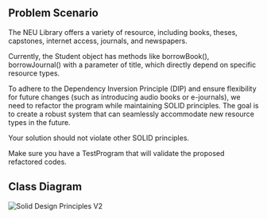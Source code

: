 ## Problem Scenario

The NEU Library offers a variety of resource, including books, theses, capstones, internet access, journals, and newspapers.

Currently, the Student object has methods like borrowBook(), borrowJournal() with a parameter of title, which directly depend on specific resource types.

To adhere to the Dependency Inversion Principle (DIP) and ensure flexibility for future changes (such as introducing audio books or e-journals), we need to refactor the program while maintaining SOLID principles. The goal is to create a robust system that can seamlessly accommodate new resource types in the future.

Your solution should not violate other SOLID principles.

Make sure you have a TestProgram that will validate the proposed refactored codes.

## Class Diagram
![Solid Design Principles V2](https://github.com/RonanSoriano/SOLIDwithDesignPattern/assets/142371669/4e4db678-9023-443b-918e-1b26190c1587)
